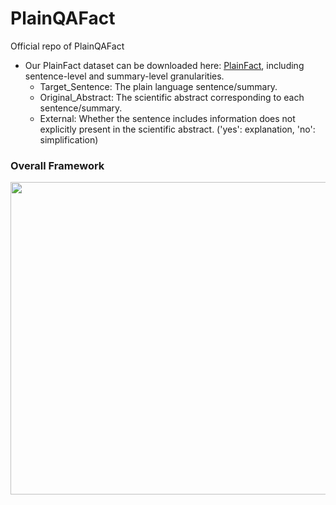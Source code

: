 # PlainQAFact
Official repo of PlainQAFact

- Our PlainFact dataset can be downloaded here: [PlainFact](https://drive.google.com/drive/folders/1mbb06BbZWogweoxc1I5AE7I7m13qhiRL?usp=sharing), including sentence-level and summary-level granularities.
    - Target_Sentence: The plain language sentence/summary.
    - Original_Abstract: The scientific abstract corresponding to each sentence/summary.
    - External: Whether the sentence includes information does not explicitly present in the scientific abstract. ('yes': explanation, 'no': simplification)


### Overall Framework
<div align="center">
  <img src="https://github.com/zhiwenyou103/PlainQAFact/main/pics/system.jpg" height="500" width="700">
</div>
